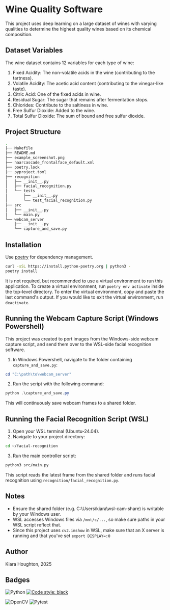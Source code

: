 # Wine Quality Software

This project uses deep learning on a large dataset of wines with varying qualities to determine the highest quality wines based on its chemical composition.

## Dataset Variables

The wine dataset contains 12 variables for each type of wine:
1. Fixed Acidity: The non-volatile acids in the wine (contributing to the tartness).
2. Volatile Acidity: The acetic acid content (contributing to the vinegar-like taste).
3. Citric Acid: One of the fixed acids in wine.
4. Residual Sugar: The sugar that remains after fermentation stops.
5. Chlorides: Contribute to the saltiness in wine.
6. Free Sulfur Dioxide: Added to the wine.
7. Total Sulfur Dioxide: The sum of bound and free sulfur dioxide.

## Project Structure

```bash
.
├── Makefile
├── README.md
├── example_screenshot.png
├── haarcascade_frontalface_default.xml
├── poetry.lock
├── pyproject.toml
├── recognition
│   ├── __init__.py
│   ├── facial_recognition.py
│   └── tests
│       ├── __init__.py
│       └── test_facial_recognition.py
├── src
│   ├── __init__.py
│   └── main.py
└── webcam_server
    ├── __init__.py
    └── capture_and_save.py
```

## Installation

Use [poetry](https://python-poetry.org/) for dependency management.

```bash
curl -sSL https://install.python-poetry.org | python3 -
poetry install
```

It is not required, but recommended to use a virtual environment to run this application.
To create a virtual environment, run `poetry env activate` inside the top-level directory.
To enter the virtual environment, copy and paste the last command's output.
If you would like to exit the virtual environment, run `deactivate`.

## Running the Webcam Capture Script (Windows Powershell)

This project was created to port images from the Windows-side webcam capture script, and send them
over to the WSL-side facial recognition software.

1. In Windows Powershell, navigate to the folder containing `capture_and_save.py`:
```powershell
cd "C:\path\to\webcam_server"
```
2. Run the script with the following command:
```powershell
python .\capture_and_save.py
```

This will continuously save webcam frames to a shared folder.

## Running the Facial Recognition Script (WSL)
1. Open your WSL terminal (Ubuntu-24.04).
2. Navigate to your project directory:
```bash
cd ~/facial-recognition
```
3. Run the main controller script:
```bash
python3 src/main.py
```

This script reads the latest frame from the shared folder and runs facial recognition using `recognition/facial_recognition.py`.

## Notes
- Ensure the shared folder (e.g. C:\Users\kiara\wsl-cam-share) is writable by your Windows user.
- WSL accesses Windows files via `/mnt/c/...`, so make sure paths in your WSL script reflect that.
- Since this project uses `cv2.imshow` in WSL, make sure that an X server is running and that you've set `export DISPLAY=:0`


## Author

Kiara Houghton, 2025

## Badges
![Python](https://img.shields.io/badge/python-3670A0?style=for-the-badge&logo=python&logoColor=ffdd54)
[![Code style: black](https://img.shields.io/badge/code%20style-black-000000.svg)](https://github.com/psf/black)

![OpenCV](https://img.shields.io/badge/opencv-%23white.svg?style=for-the-badge&logo=opencv&logoColor=white)
![Pytest](https://img.shields.io/badge/pytest-%23ffffff.svg?style=for-the-badge&logo=pytest&logoColor=2f9fe3)